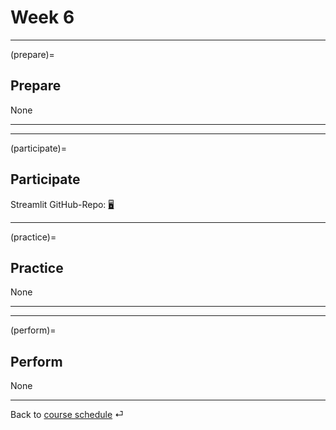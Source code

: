 # Week 6


---

(prepare)=
## Prepare

None

---

---


(participate)=
## Participate


Streamlit GitHub-Repo: [🖥](https://github.com/kirenz/streamlit-app)

---


(practice)=
## Practice


None


---

---

(perform)=
## Perform

None

---

Back to [course schedule](../docs/course-schedule.md) ⏎
